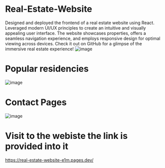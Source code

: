 # Real-Estate-Website
Designed and deployed the frontend of a real estate website using React. Leveraged modern UI/UX principles to create an intuitive and visually appealing user interface.
The website showcases properties, offers a seamless navigation experience, and employs responsive design for optimal viewing across devices. Check it out on GitHub for a glimpse of the immersive real estate experience!
![image](https://github.com/amankt-web/Real-Estate-Website/assets/100958983/8bf851dc-47c7-4062-9136-8f30788125c9)
# Popular residencies
![image](https://github.com/amankt-web/Real-Estate-Website/assets/100958983/d39b7782-4db7-4e7b-8c1d-4ccc0db67281)
# Contact Pages
![image](https://github.com/amankt-web/Real-Estate-Website/assets/100958983/94b5211c-c6f9-4809-b929-492a541f4719)
# Visit to the webiste the link is provided into it 
https://real-estate-website-e1m.pages.dev/
